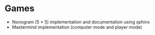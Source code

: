 # Games
+ Nonogram (5 * 5) implementation and documentation using sphinx
+ Mastermind implementation (computer mode and player mode)
